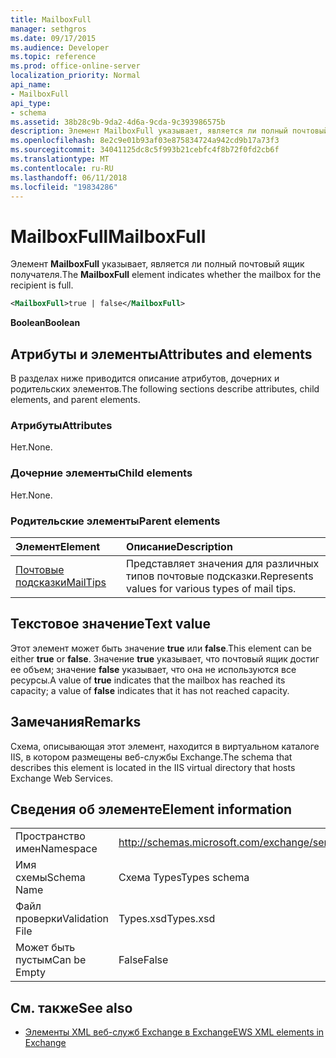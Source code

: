 ```yaml
---
title: MailboxFull
manager: sethgros
ms.date: 09/17/2015
ms.audience: Developer
ms.topic: reference
ms.prod: office-online-server
localization_priority: Normal
api_name:
- MailboxFull
api_type:
- schema
ms.assetid: 38b28c9b-9da2-4d6a-9cda-9c393986575b
description: Элемент MailboxFull указывает, является ли полный почтовый ящик получателя.
ms.openlocfilehash: 8e2c9e01b93af03e875834724a942cd9b17a73f3
ms.sourcegitcommit: 34041125dc8c5f993b21cebfc4f8b72f0fd2cb6f
ms.translationtype: MT
ms.contentlocale: ru-RU
ms.lasthandoff: 06/11/2018
ms.locfileid: "19834286"
---
```

# <a name="mailboxfull"></a><span data-ttu-id="39fb4-103">MailboxFull</span><span class="sxs-lookup"><span data-stu-id="39fb4-103">MailboxFull</span></span>

<span data-ttu-id="39fb4-104">Элемент **MailboxFull** указывает, является ли полный почтовый ящик получателя.</span><span class="sxs-lookup"><span data-stu-id="39fb4-104">The **MailboxFull** element indicates whether the mailbox for the recipient is full.</span></span> 
  
```XML
<MailboxFull>true | false</MailboxFull>
```

<span data-ttu-id="39fb4-105">**Boolean**</span><span class="sxs-lookup"><span data-stu-id="39fb4-105">**Boolean**</span></span>

## <a name="attributes-and-elements"></a><span data-ttu-id="39fb4-106">Атрибуты и элементы</span><span class="sxs-lookup"><span data-stu-id="39fb4-106">Attributes and elements</span></span>

<span data-ttu-id="39fb4-107">В разделах ниже приводится описание атрибутов, дочерних и родительских элементов.</span><span class="sxs-lookup"><span data-stu-id="39fb4-107">The following sections describe attributes, child elements, and parent elements.</span></span>
  
### <a name="attributes"></a><span data-ttu-id="39fb4-108">Атрибуты</span><span class="sxs-lookup"><span data-stu-id="39fb4-108">Attributes</span></span>

<span data-ttu-id="39fb4-109">Нет.</span><span class="sxs-lookup"><span data-stu-id="39fb4-109">None.</span></span>
  
### <a name="child-elements"></a><span data-ttu-id="39fb4-110">Дочерние элементы</span><span class="sxs-lookup"><span data-stu-id="39fb4-110">Child elements</span></span>

<span data-ttu-id="39fb4-111">Нет.</span><span class="sxs-lookup"><span data-stu-id="39fb4-111">None.</span></span>
  
### <a name="parent-elements"></a><span data-ttu-id="39fb4-112">Родительские элементы</span><span class="sxs-lookup"><span data-stu-id="39fb4-112">Parent elements</span></span>

|<span data-ttu-id="39fb4-113">**Элемент**</span><span class="sxs-lookup"><span data-stu-id="39fb4-113">**Element**</span></span>|<span data-ttu-id="39fb4-114">**Описание**</span><span class="sxs-lookup"><span data-stu-id="39fb4-114">**Description**</span></span>|
|:-----|:-----|
|[<span data-ttu-id="39fb4-115">Почтовые подсказки</span><span class="sxs-lookup"><span data-stu-id="39fb4-115">MailTips</span></span>](mailtips.md) <br/> |<span data-ttu-id="39fb4-116">Представляет значения для различных типов почтовые подсказки.</span><span class="sxs-lookup"><span data-stu-id="39fb4-116">Represents values for various types of mail tips.</span></span>  <br/> |
   
## <a name="text-value"></a><span data-ttu-id="39fb4-117">Текстовое значение</span><span class="sxs-lookup"><span data-stu-id="39fb4-117">Text value</span></span>

<span data-ttu-id="39fb4-118">Этот элемент может быть значение **true** или **false**.</span><span class="sxs-lookup"><span data-stu-id="39fb4-118">This element can be either **true** or **false**.</span></span> <span data-ttu-id="39fb4-119">Значение **true** указывает, что почтовый ящик достиг ее объем; значение **false** указывает, что она не используются все ресурсы.</span><span class="sxs-lookup"><span data-stu-id="39fb4-119">A value of **true** indicates that the mailbox has reached its capacity; a value of **false** indicates that it has not reached capacity.</span></span> 
  
## <a name="remarks"></a><span data-ttu-id="39fb4-120">Замечания</span><span class="sxs-lookup"><span data-stu-id="39fb4-120">Remarks</span></span>

<span data-ttu-id="39fb4-121">Схема, описывающая этот элемент, находится в виртуальном каталоге IIS, в котором размещены веб-службы Exchange.</span><span class="sxs-lookup"><span data-stu-id="39fb4-121">The schema that describes this element is located in the IIS virtual directory that hosts Exchange Web Services.</span></span>
  
## <a name="element-information"></a><span data-ttu-id="39fb4-122">Сведения об элементе</span><span class="sxs-lookup"><span data-stu-id="39fb4-122">Element information</span></span>

|||
|:-----|:-----|
|<span data-ttu-id="39fb4-123">Пространство имен</span><span class="sxs-lookup"><span data-stu-id="39fb4-123">Namespace</span></span>  <br/> |http://schemas.microsoft.com/exchange/services/2006/types  <br/> |
|<span data-ttu-id="39fb4-124">Имя схемы</span><span class="sxs-lookup"><span data-stu-id="39fb4-124">Schema Name</span></span>  <br/> |<span data-ttu-id="39fb4-125">Схема Types</span><span class="sxs-lookup"><span data-stu-id="39fb4-125">Types schema</span></span>  <br/> |
|<span data-ttu-id="39fb4-126">Файл проверки</span><span class="sxs-lookup"><span data-stu-id="39fb4-126">Validation File</span></span>  <br/> |<span data-ttu-id="39fb4-127">Types.xsd</span><span class="sxs-lookup"><span data-stu-id="39fb4-127">Types.xsd</span></span>  <br/> |
|<span data-ttu-id="39fb4-128">Может быть пустым</span><span class="sxs-lookup"><span data-stu-id="39fb4-128">Can be Empty</span></span>  <br/> |<span data-ttu-id="39fb4-129">False</span><span class="sxs-lookup"><span data-stu-id="39fb4-129">False</span></span>  <br/> |
   
## <a name="see-also"></a><span data-ttu-id="39fb4-130">См. также</span><span class="sxs-lookup"><span data-stu-id="39fb4-130">See also</span></span>

- [<span data-ttu-id="39fb4-131">Элементы XML веб-служб Exchange в Exchange</span><span class="sxs-lookup"><span data-stu-id="39fb4-131">EWS XML elements in Exchange</span></span>](ews-xml-elements-in-exchange.md)

